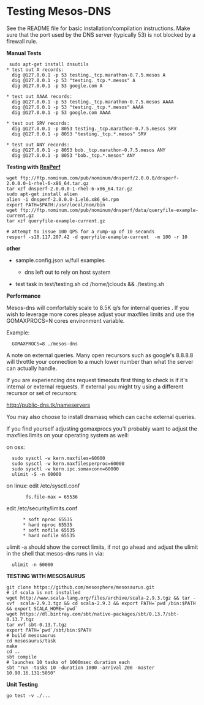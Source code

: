 Testing Mesos-DNS
=========

See the README file for basic installation/compilation instructions. 
Make sure that the port used by the DNS server (typically 53) is not blocked by a firewall rule. 

__Manual Tests__
``` 
 sudo apt-get install dnsutils
* test out A records:
  dig @127.0.0.1 -p 53 testing._tcp.marathon-0.7.5.mesos A
  dig @127.0.0.1 -p 53 "testing._tcp.*.mesos" A
  dig @127.0.0.1 -p 53 google.com A

* test out AAAA records:
  dig @127.0.0.1 -p 53 testing._tcp.marathon-0.7.5.mesos AAAA
  dig @127.0.0.1 -p 53 "testing._tcp.*.mesos" AAAA
  dig @127.0.0.1 -p 53 google.com AAAA

* test out SRV records:
  dig @127.0.0.1 -p 8053 testing._tcp.marathon-0.7.5.mesos SRV
  dig @127.0.0.1 -p 8053 "testing._tcp.*.mesos" SRV

* test out ANY records:
  dig @127.0.0.1 -p 8053 bob._tcp.marathon-0.7.5.mesos ANY
  dig @127.0.0.1 -p 8053 "bob._tcp.*.mesos" ANY
``` 

__Testing with [ResPerf](http://linux.die.net/man/1/resperf)__
``` 
wget ftp://ftp.nominum.com/pub/nominum/dnsperf/2.0.0.0/dnsperf-2.0.0.0-1-rhel-6-x86_64.tar.gz
tar xzf dnsperf-2.0.0.0-1-rhel-6-x86_64.tar.gz
sudo apt-get install alien
alien -i dnsperf-2.0.0.0-1.el6.x86_64.rpm 
export PATH=$PATH:/usr/local/nom/bin
wget ftp://ftp.nominum.com/pub/nominum/dnsperf/data/queryfile-example-current.gz
tar xzf queryfile-example-current.gz

# attempt to issue 100 QPS for a rump-up of 10 seconds
resperf -s10.117.207.42 -d queryfile-example-current  -m 100 -r 10
``` 

__other__

* sample.config.json w/full examples
  - dns left out to rely on host system

* test task in test/testing.sh
  cd /home/jclouds && ./testing.sh


__Performance__

Mesos-dns will comfortably scale to 8.5K q/s for internal queries
.
If you wish to leverage more cores please adjust your maxfiles limits and use the GOMAXPROCS=N cores environment variable.

Example:
```
  GOMAXPROCS=8 ./mesos-dns
```

A note on external queries. Many open recursors such as google's 8.8.8.8 will throttle your connection to a much lower number than what the server can actually handle.

If you are experiencing dns request timeouts first thing to check is if it's internal or external requests. If external you might try using a different recursor or set of recursors:

http://public-dns.tk/nameservers

You may also choose to install dnsmasq which can cache external queries.

If you find yourself adjusting gomaxprocs you'll probably want to adjust the maxfiles limits on your operating system as well:

on osx:
  ```
    sudo sysctl -w kern.maxfiles=60000
    sudo sysctl -w kern.maxfilesperproc=60000
    sudo sysctl -w kern.ipc.somaxconn=60000
    ulimit -S -n 60000
  ```
 
on linux:
edit /etc/sysctl.conf 
 ```
        fs.file-max = 65536
 ```
      
edit /etc/security/limits.conf
```
      * soft nproc 65535
      * hard nproc 65535
      * soft nofile 65535
      * hard nofile 65535
```

ulimit -a should show the correct limits, if not go ahead and adjust the ulimit in the shell that mesos-dns runs in via:

```
  ulimit -n 60000
```


__TESTING WITH MESOSAURUS__
 ```
git clone https://github.com/mesosphere/mesosaurus.git
# if scala is not installed
wget http://www.scala-lang.org/files/archive/scala-2.9.3.tgz && tar -xvf  scala-2.9.3.tgz && cd scala-2.9.3 && export PATH=`pwd`/bin:$PATH && export SCALA_HOME=`pwd`
wget https://dl.bintray.com/sbt/native-packages/sbt/0.13.7/sbt-0.13.7.tgz
tar xvf sbt-0.13.7.tgz 
export PATH=`pwd`/sbt/bin:$PATH
# build mesosaurus
cd mesosaurus/task
make
cd ..
sbt compile
# launches 10 tasks of 1000msec duration each
sbt "run -tasks 10 -duration 1000 -arrival 200 -master 10.90.16.131:5050"
 ```

__Unit Testing__
```
go test -v ./...
```
